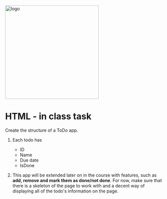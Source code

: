 <img src="https://webassets.telerikacademy.com/images/default-source/logos/telerik-academy.svg)" alt="logo" width="300px" style="margin-top: 20px;"/>

# HTML - in class task

Create the structure of a ToDo app.

1. Each todo has

    - ID
    - Name
    - Due date
    - IsDone

2. This app will be extended later on in the course with features, such as **add, remove and mark them as done/not done**. For now, make sure that there is a skeleton of the page to work with and a decent way of displaying all of the todo's information on the page.
